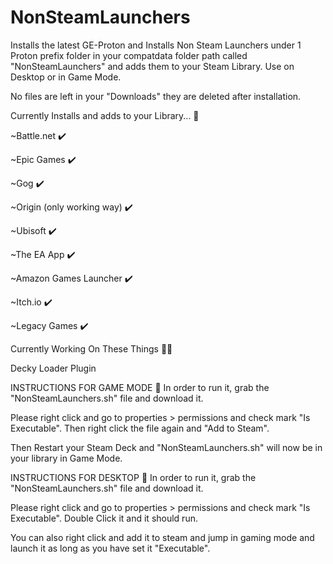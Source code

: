 # NonSteamLaunchers
Installs the latest GE-Proton and Installs Non Steam Launchers under 1 Proton prefix folder in your compatdata folder path called "NonSteamLaunchers" and adds them to your Steam Library. Use on Desktop or in Game Mode.

No files are left in your "Downloads" they are deleted after installation. 
 
Currently Installs and adds to your Library... 👀 

  ~Battle.net ✔️ 
  
  ~Epic Games ✔️ 
  
  ~Gog ✔️ 
  
  ~Origin (only working way) ✔️ 
  
  ~Ubisoft ✔️ 

  ~The EA App ✔️ 
  
  ~Amazon Games Launcher ✔️ 
  
  ~Itch.io ✔️ 

  ~Legacy Games ✔️ 


Currently Working On These Things 👷‍♂️

  Decky Loader Plugin
 

INSTRUCTIONS FOR GAME MODE 📝 
In order to run it, grab the "NonSteamLaunchers.sh" file and download it.

Please right click and go to properties > permissions and check mark "Is Executable". Then right click the file again and "Add to Steam".

Then Restart your Steam Deck and "NonSteamLaunchers.sh" will now be in your library in Game Mode.



INSTRUCTIONS FOR DESKTOP 📝 
In order to run it, grab the "NonSteamLaunchers.sh" file and download it.

Please right click and go to properties > permissions and check mark "Is Executable". Double Click it and it should run.







You can also right click and add it to steam and jump in gaming mode and launch it as long as you have set it "Executable".
